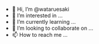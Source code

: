 - 👋 Hi, I’m @wataruesaki
- 👀 I’m interested in ...
- 🌱 I’m currently learning ...
- 💞️ I’m looking to collaborate on ...
- 📫 How to reach me ...

<!---
wataruesaki/wataruesaki is a ✨ special ✨ repository because its `README.md` (this file) appears on your GitHub profile.
You can click the Preview link to take a look at your changes.
--->
